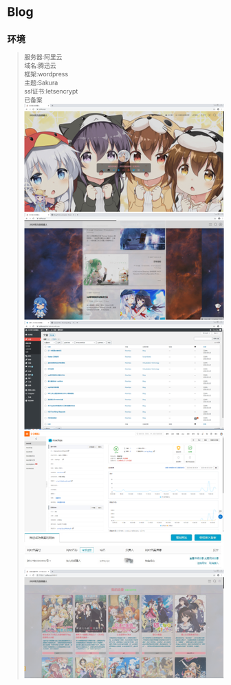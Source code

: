 # Blog
## 环境
> 服务器:阿里云<br>
> 域名:腾迅云<br>
> 框架:wordpress<br>
> 主题:Sakura<br>
> ssl证书:letsencrypt<br>
> 已备案<br>
![avatar](https://github.com/Ricechips/Blog/blob/master/PrtScn/1.png)
![avatar](https://github.com/Ricechips/Blog/blob/master/PrtScn/2.png)
![avatar](https://github.com/Ricechips/Blog/blob/master/PrtScn/3.png)
![avatar](https://github.com/Ricechips/Blog/blob/master/PrtScn/4.png)
![avatar](https://github.com/Ricechips/Blog/blob/master/PrtScn/5.png)
![avatar](https://github.com/Ricechips/Blog/blob/master/PrtScn/6.png)
